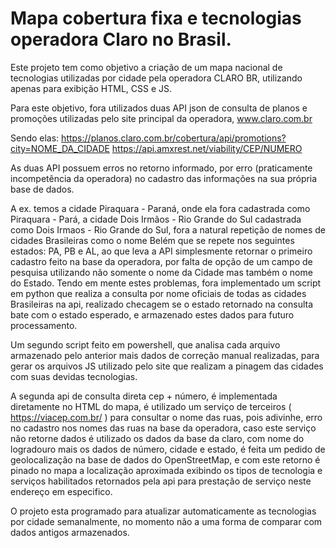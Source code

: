 # Mapa cobertura fixa e tecnologias operadora Claro no Brasil.

Este projeto tem como objetivo a criação de um mapa nacional de tecnologias utilizadas por cidade pela operadora CLARO BR, utilizando apenas para exibição HTML, CSS e JS.

Para este objetivo, fora utilizados duas API json de consulta de planos e promoções utilizadas pelo site principal da operadora, www.claro.com.br

Sendo elas:
  https://planos.claro.com.br/cobertura/api/promotions?city=NOME_DA_CIDADE
  https://api.amxrest.net/viability/CEP/NUMERO

As duas API possuem erros no retorno informado, por erro (praticamente incompetência da operadora) no cadastro das informações na sua própria base de dados.

A ex. temos a cidade Piraquara - Paraná, onde ela fora cadastrada como Piraquara - Pará, a cidade Dois Irmãos - Rio Grande do Sul cadastrada como Dois Irmaos - Rio Grande do Sul, fora a natural repetição de nomes de cidades Brasileiras como o nome Belém que se repete nos seguintes estados: PA, PB e AL, ao que leva a API simplesmente retornar o primeiro cadastro feito na base da operadora, por falta de opção de um campo de pesquisa utilizando não somente o nome da Cidade mas também o nome do Estado.
Tendo em mente estes problemas, fora implementado um script em python que realiza a consulta por nome oficiais de todas as cidades Brasileiras na api, realizado checagem se o estado retornado na consulta bate com o estado esperado, e armazenado estes dados para futuro processamento.

Um segundo script feito em powershell, que analisa cada arquivo armazenado pelo anterior mais dados de correção manual realizadas, para gerar os arquivos JS utilizado pelo site que realizam a pinagem das cidades com suas devidas tecnologias.

A segunda api de consulta direta cep + número, é implementada diretamente no HTML do mapa, é utilizado um serviço de terceiros ( https://viacep.com.br/ ) para consultar o nome das ruas, pois adivinhe, erro no cadastro nos nomes das ruas na base da operadora, caso este serviço não retorne dados é utilizado os dados da base da claro, com nome do logradouro mais os dados de número, cidade e estado, é feita um pedido de geolocalização na base de dados do OpenStreetMap, e com este retorno é pinado no mapa a localização aproximada exibindo os tipos de tecnologia e serviços habilitados retornados pela api para prestação de serviço neste endereço em especifico.

O projeto esta programado para atualizar automaticamente as tecnologias por cidade semanalmente, no momento não a uma forma de comparar com dados antigos armazenados.

